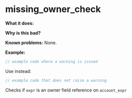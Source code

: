 # missing_owner_check

**What it does:**

**Why is this bad?**

**Known problems:** None.

**Example:**

```rust
// example code where a warning is issued
```

Use instead:

```rust
// example code that does not raise a warning
```

Checks if `expr` is an owner field reference on `account_expr`
